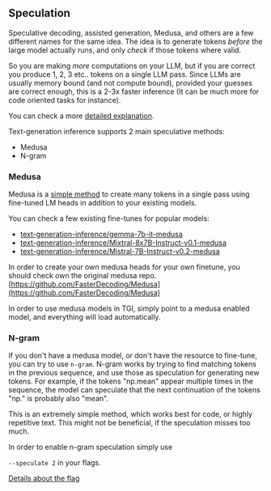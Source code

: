 ## Speculation

Speculative decoding, assisted generation, Medusa, and others are a few different names for the same idea.
The idea is to generate tokens *before* the large model actually runs, and only *check* if those tokens where valid.

So you are making *more* computations on your LLM, but if you are correct you produce 1, 2, 3 etc.. tokens on a single LLM pass. Since LLMs are usually memory bound (and not compute bound), provided your guesses are correct enough, this is a 2-3x faster inference (It can be much more for code oriented tasks for instance).

You can check a more [detailed explanation](https://huggingface.co/blog/assisted-generation).

Text-generation inference supports 2 main speculative methods:

- Medusa
- N-gram


### Medusa


Medusa is a [simple method](https://arxiv.org/abs/2401.10774) to create many tokens in a single pass using fine-tuned LM heads in addition to your existing models.


You can check a few existing  fine-tunes for popular models:

- [text-generation-inference/gemma-7b-it-medusa](https://huggingface.co/text-generation-inference/gemma-7b-it-medusa)
- [text-generation-inference/Mixtral-8x7B-Instruct-v0.1-medusa](https://huggingface.co/text-generation-inference/Mixtral-8x7B-Instruct-v0.1-medusa)
- [text-generation-inference/Mistral-7B-Instruct-v0.2-medusa](https://huggingface.co/text-generation-inference/Mistral-7B-Instruct-v0.2-medusa)


In order to create your own medusa heads for your own finetune, you should check own the original medusa repo. [https://github.com/FasterDecoding/Medusa](https://github.com/FasterDecoding/Medusa)


In order to use medusa models in TGI, simply point to a medusa enabled model, and everything will load automatically.


### N-gram


If you don't have a medusa model, or don't have the resource to fine-tune, you can try to use `n-gram`.
N-gram works by trying to find matching tokens in the previous sequence, and use those as speculation for generating new tokens. For example, if the tokens "np.mean" appear multiple times in the sequence, the model can speculate that the next continuation of the tokens "np." is probably also "mean".

This is an extremely simple method, which works best for code, or highly repetitive text. This might not be beneficial, if the speculation misses too much.


In order to enable n-gram speculation simply use

`--speculate 2` in your flags.

[Details about the flag](https://huggingface.co/docs/text-generation-inference/basic_tutorials/launcher#speculate)
